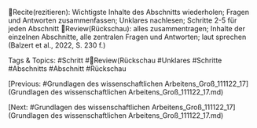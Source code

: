 Recite(rezitieren): Wichtigste Inhalte des Abschnitts wiederholen; Fragen und Antworten 
zusammenfassen; Unklares nachlesen; Schritte 2-5 für jeden Abschnitt
Review(Rückschau): alles zusammentragen; Inhalte der einzelnen Abschnitte, alle zentralen 
Fragen und Antworten; laut sprechen
(Balzert et al., 2022, S. 230 f.)

   Tags & Topics:
   #Schritt
   #Review(Rückschau
   #Unklares
   #Schritte
   #Abschnitts
   #Abschnitt
   #Rückschau

[Previous: #Grundlagen des wissenschaftlichen Arbeitens_Groß_111122_17](Grundlagen des wissenschaftlichen Arbeitens_Groß_111122_17.md)

[Next: #Grundlagen des wissenschaftlichen Arbeitens_Groß_111122_17](Grundlagen des wissenschaftlichen Arbeitens_Groß_111122_17.md)